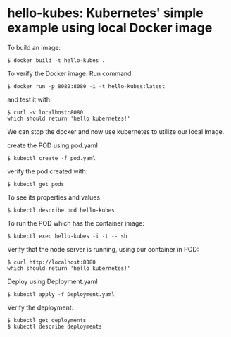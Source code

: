 # 

# hello-kubes: Kubernetes' simple example using local Docker image

To build an image:
```
$ docker build -t hello-kubes .
```

To verify the Docker image. Run command:
```
$ docker run -p 8080:8080 -i -t hello-kubes:latest 
```
and test it with:
```
$ curl -v localhost:8080
which should return 'hello kubernetes!'
```

We can stop the docker and now use kubernetes to utilize our local image.

create the POD using pod.yaml
```
$ kubectl create -f pod.yaml
```
verify the pod created with:
```
$ kubectl get pods
```
To see its properties and values
```
$ kubectl describe pod hello-kubes
```

To run the POD which has the container image:
```
$ kubectl exec hello-kubes -i -t -- sh
```
Verify that the node server is running, using our container in POD:
```
$ curl http://localhost:8080
which should return 'hello kubernetes!'
```
Deploy using Deployment.yaml
```
$ kubectl apply -f Deployment.yaml 
```
Verify the deployment:
```
$ kubectl get deployments
$ kubectl describe deployments
```
